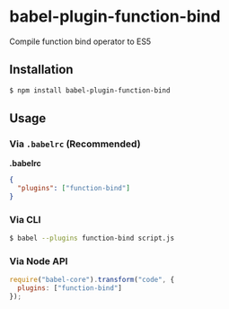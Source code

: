 # babel-plugin-function-bind

Compile function bind operator to ES5

## Installation

```sh
$ npm install babel-plugin-function-bind
```

## Usage

### Via `.babelrc` (Recommended)

**.babelrc**

```json
{
  "plugins": ["function-bind"]
}
```

### Via CLI

```sh
$ babel --plugins function-bind script.js
```

### Via Node API

```javascript
require("babel-core").transform("code", {
  plugins: ["function-bind"]
});
```
